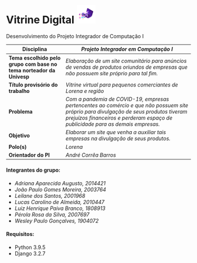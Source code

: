# Vitrine Digital <img src="assets/brand.png" style="height:50px;" />
Desenvolvimento do Projeto Integrador de Computação I



| Disciplina                                                   | *Projeto Integrador em Computação I*                         |
| ------------------------------------------------------------ | ------------------------------------------------------------ |
| **Tema** **escolhido pelo grupo com base no tema** **norteador** **da** **Univesp** | *Elaboração de um site comunitário para anúncios de vendas de produtos oriundos de empresas que não possuem site próprio para tal fim.* |
| **Título provisório do trabalho**                            | *Vitrine virtual para pequenos comerciantes de Lorena e região* |
| **Problema**                                                 | *Com a pandemia de COVID-19, empresas pertencentes ao comércio e que não possuem site próprio para divulgação de seus produtos tiveram prejuízos financeiros e perderam espaço de publicidade para as demais empresas.* |
| **Objetivo**                                                 | *Elaborar um site que venha a auxiliar tais empresas na divulgação de seus produtos.* |
| **Polo(s)**                                                  | *Lorena*                                                     |
| **Orientador do PI**                                         | *André Corrêa Barros*                                        |



#### Integrantes do grupo:

- *Adriana Aparecida Augusto, 2014421*
- *João Paulo Gomes Moreira, 2003764*
- *Leilane dos Santos, 2001968*
- *Lucas Carolino de Almeida,* *2010447*
- *Luiz Henrique Paiva Branco, 1808913*
- *Pérola Rosa da Silva,* *2007697*
- *Wesley Paulo Gonçalves, 1904072*



#### Requisitos:

- Python 3.9.5
- Django 3.2.7